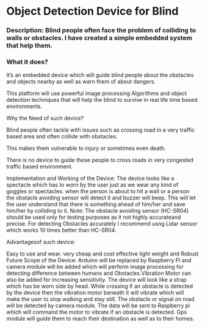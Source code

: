 # Object Detection Device for Blind 


### Description: Blind people often face the problem of colliding to walls or obstacles. I have created a simple embedded system that help them.

### What it does?

It’s an embedded device which will guide blind people about the obstacles and objects nearby as well as warn them of about dangers.

This platform will use powerful image processing Algorithms and object detection techniques that will help the blind to survive in real life time based environments.

Why the Need of such device?

Blind people often tackle with issues such as crossing road in a very traffic based area and often collide with obstacles.

This makes them vulnerable to injury or sometimes even death.

There is no device to guide these people to cross roads in very congested traffic based environment.

Implementation and Working of the Device:
The device looks like a spectacle which has to worn by the user just as we wear any kind of goggles or spectacles.
when the person is about to hit a wall or a person the obstacle avoiding sensor will detect it and buzzer will beep.
This will let the user understand that there is something ahead of him/her and save him/her by colliding to it.
Note: The obstacle avoiding sensor (HC-SR04) should be used only for testing purposes as it not highly accurateand precise. For detecting Obstacles accurately I recommend usng Lidar sensor which works 10 times better than HC-SR04.

Advantagesof such device:

Easy to use and wear.
very cheap and cost effective
light weight and Robust
Future Scope of the Device:
Arduino will be replaced by Raspberry Pi and camera module will be added which will perform image processing for detecting difference between humans and Obstacles.Vibration Motor can also be added for increasing sensitivity.
The device will look like a strap which has be worn side by head.
While crossing if an obstacle is detected by the device then the vibration motor beneath it will vibrate which will make the user to stop walking and stay still.
The obstacle or signal on road will be detected by camera module. The data will be sent to Raspberry pi which will command the motor to vibrate if an obstacle is detected. Gps module will guide them to reach their destination as well as to their homes.
